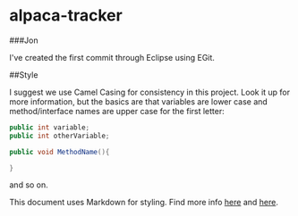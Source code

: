 alpaca-tracker
==============

###Jon

I've created the first commit through Eclipse using EGit.

##Style

I suggest we use Camel Casing for consistency in this project. Look it up for more information, but the basics are that variables are lower case and method/interface names are upper case for the first letter:

```java
public int variable;
public int otherVariable;

public void MethodName(){

}
```

and so on.



This document uses Markdown for styling. Find more info [here](http://help.github.com/articles/markdown-basics) and [here](http://help.github.com/articles/github-flavored-markdown).
